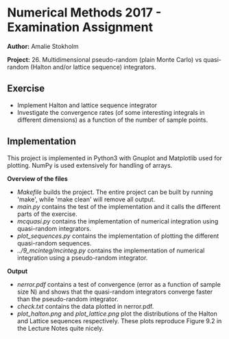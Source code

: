 Numerical Methods 2017 - Examination Assignment
===============================================

**Author:** Amalie Stokholm

**Project:** 26. Multidimensional pseudo-random (plain Monte Carlo) vs quasi-random (Halton and/or lattice sequence) integrators.


Exercise
---------

* Implement Halton and lattice sequence integrator
* Investigate the convergence rates (of some interesting integrals in different dimensions) as a function of the number of sample points.


Implementation
--------------

This project is implemented in Python3 with Gnuplot and Matplotlib used for plotting. NumPy is used extensively for handling of arrays.

**Overview of the files**
* *Makefile* builds the project. The entire project can be built by running 'make', while 'make clean' will remove all output.
* *main.py* contains the test of the implementation and it calls the different parts of the exercise.
* *mcquasi.py* contains the implementation of numerical integration using quasi-random integrators.
* *plot_sequences.py* contains the implementation of plotting the different quasi-random sequences.
* *../9_mcinteg/mcinteg.py* contains the implementation of numerical integration using a pseudo-random integrator.


**Output**
* *nerror.pdf* contains a test of convergence (error as a function of sample size N) and shows that the quasi-random integrators converge faster than the pseudo-random integrator. 
* *check.txt* contains the data plotted in nerror.pdf.
* *plot_halton.png* and *plot_lattice.png* plot the distributions of the Halton and Lattice sequences respectively. These plots reproduce Figure 9.2 in the Lecture Notes quite nicely.
